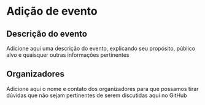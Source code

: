 # Adição de evento

## Descrição do evento

Adicione aqui uma descrição do evento, explicando seu propósito, público alvo e quaisquer outras informações pertinentes

## Organizadores

Adicione aqui o nome e contato dos organizadores para que possamos tirar dúvidas que não sejam pertinentes de serem discutidas aqui no GitHub

